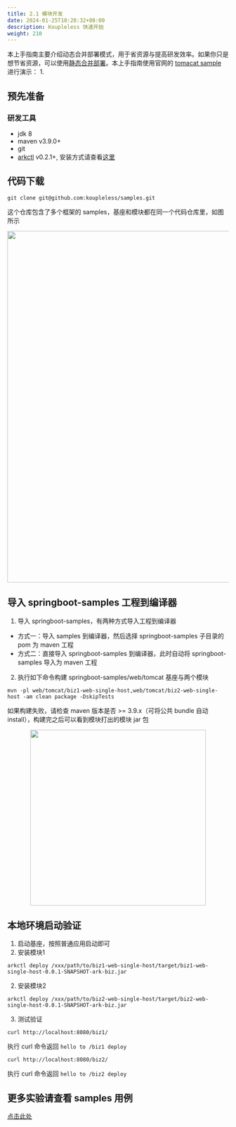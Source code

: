 ```yaml
---
title: 2.1 模块开发
date: 2024-01-25T10:28:32+08:00
description: Koupleless 快速开始
weight: 210
---
```


本上手指南主要介绍动态合并部署模式，用于省资源与提高研发效率。如果你只是想节省资源，可以使用[静态合并部署](/docs/tutorials/module-development/static-merge-deployment/)。本上手指南使用官网的 [tomacat sample](https://github.com/koupleless/samples/tree/main/springboot-samples/web/tomcat) 进行演示：
1. 

## 预先准备

### 研发工具

- jdk 8
- maven v3.9.0+
- git 
- [arkctl](https://github.com/koupleless/arkctl/releases) v0.2.1+, 安装方式请查看[这里](/docs/tutorials/module-development/module-dev-arkctl/#arkctl-工具安装)

## 代码下载

```shell
git clone git@github.com:koupleless/samples.git
```

这个仓库包含了多个框架的 samples，基座和模块都在同一个代码仓库里，如图所示

<div style="text-align: center;">  
    <img align="center" width="800px" src="/img/quick-start/tomcat-sample-structure.png" />  
</div>

## 导入 springboot-samples 工程到编译器

1. 导入 springboot-samples，有两种方式导入工程到编译器
- 方式一：导入 samples 到编译器，然后选择 springboot-samples 子目录的 pom 为 maven 工程 
- 方式二：直接导入 springboot-samples 到编译器，此时自动将 springboot-samples 导入为 maven 工程

2. 执行如下命令构建 springboot-samples/web/tomcat 基座与两个模块

```shell
mvn -pl web/tomcat/biz1-web-single-host,web/tomcat/biz2-web-single-host -am clean package -DskipTests
```

如果构建失败，请检查 maven 版本是否 >= 3.9.x（可将公共 bundle 自动 install），构建完之后可以看到模块打出的模块 jar 包

<div style="text-align: center;">  
    <img align="center" width="400px" src="/img/quick-start/ark-jar-list.png" />  
</div>

## 本地环境启动验证
1. 启动基座，按照普通应用启动即可
2. 安装模块1

```shell
arkctl deploy /xxx/path/to/biz1-web-single-host/target/biz1-web-single-host-0.0.1-SNAPSHOT-ark-biz.jar
```
2. 安装模块2

```shell
arkctl deploy /xxx/path/to/biz2-web-single-host/target/biz2-web-single-host-0.0.1-SNAPSHOT-ark-biz.jar
```
3. 测试验证


```shell
curl http://localhost:8080/biz1/
```

执行 curl 命令返回 `hello to /biz1 deploy`

```shell
curl http://localhost:8080/biz2/
```

执行 curl 命令返回 `hello to /biz2 deploy`

## 更多实验请查看 samples 用例

[点击此处](https://github.com/koupleless/samples/tree/master/)
